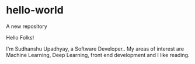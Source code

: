 # hello-world
A new repository

Hello Folks!

I'm Sudhanshu Upadhyay, a Software Developer..
My areas of interest are Machine Learning, Deep Learning, front end development and I like reading.


